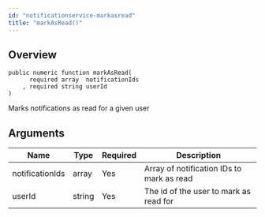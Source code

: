 ```yaml
---
id: "notificationservice-markasread"
title: "markAsRead()"
---
```



## Overview




```luceescript
public numeric function markAsRead(
      required array  notificationIds
    , required string userId         
)
```

Marks notifications as read for a given user

## Arguments


<div class="table-responsive"><table class="table"><thead><tr><th>Name</th><th>Type</th><th>Required</th><th>Description</th></tr></thead><tbody><tr><td>notificationIds</td><td>array</td><td>Yes</td><td>Array of notification IDs to mark as read</td></tr><tr><td>userId</td><td>string</td><td>Yes</td><td>The id of the user to mark as read for</td></tr></tbody></table></div>